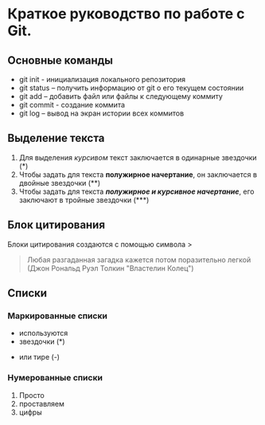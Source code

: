 # Краткое руководство по работе с Git.

## Основные команды

* git init - инициализация локального репозитория
* git status – получить информацию от git о его текущем состоянии
* git add – добавить файл или файлы к следующему коммиту
* git commit - создание коммита
* git log – вывод на экран истории всех коммитов

## Выделение текста

1. Для выделения *курсивом* текст заключается в одинарные звездочки (*)
2. Чтобы задать для текста **полужирное начертание**, он заключается в двойные звездочки (**)
3. Чтобы задать для текста ***полужирное и курсивное начертание***, его заключают в тройные звездочки (***)

## Блок цитирования

Блоки цитирования создаются с помощью символа >

> Любая разгаданная загадка кажется потом поразительно легкой (Джон Рональд Руэл Толкин "Властелин Колец")

## Списки

### Маркированные списки

* используются
* звездочки (*)
- или тире (-)

### Нумерованные списки

1. Просто
2. проставляем
3. цифры
